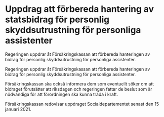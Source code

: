 # Uppdrag att förbereda hantering av statsbidrag för personlig skyddsutrustning för personliga assistenter

Regeringen uppdrar åt Försäkringskassan att förbereda hanteringen av bidrag för personlig skyddsutrustning för personliga assistenter.

Regeringen uppdrar åt Försäkringskassan att förbereda hanteringen av bidrag för personlig skyddsutrustning för personliga assistenter.

Försäkringskassan ska också informera dem som eventuellt söker om att bidraget förutsätter att riksdagen och regeringen fattar de beslut som är nödvändiga för att förordningen ska kunna träda i kraft.

Försäkringskassan redovisar uppdraget Socialdepartementet senast den 15 januari 2021.
